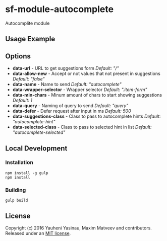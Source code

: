 # sf-module-autocomplete

Autocomplite module

## Usage Example

## Options
* **data-url** - URL to get suggestions form *Default: "/"*
* **data-allow-new** - Accept or not values that not present in suggestions *Default: "false"*
* **data-name** - Name to send *Default: "autocomplete"*
* **data-wrapper-selector** - Wrapper selector *Default: ".item-form"*
* **data-min-chars** - Minum amount of chars to start showing suggestions *Default: 1*
* **data-query** - Naming of query to send *Default: "query"*
* **data-defer** - Defer request after input in ms *Default: 500*
* **data-suggestions-class** - Class to pass to autocomplete hints *Default: "autocomplete-hint"*
* **data-selected-class** - Class to pass to selected hint in list *Default: "autocomplete-selected"*

## Local Development

### Installation

    npm install -g gulp
    npm install

### Building

    gulp build


## License

Copyright (c) 2016 Yauheni Yasinau, Maxim Matveev and contributors. Released under an [MIT license](https://github.com/sfjs/sf-module-autocomplete/blob/master/LICENSE).
